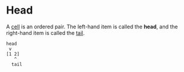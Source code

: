 # Head

A [cell](/glossary/cell) is an ordered pair. The left-hand item is called the **head**, and the right-hand item is called the [tail](/glossary/tail).

```
head
 v 
[1 2]
   ^
  tail
```
